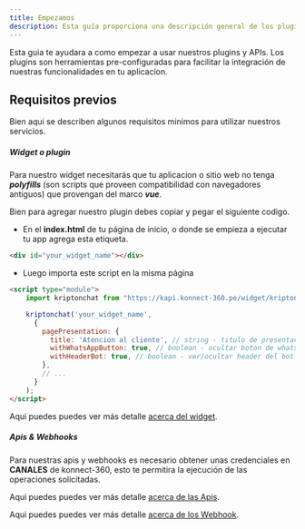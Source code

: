 ```yaml
---
title: Empezamos
description: Esta guía proporciona una descripción general de los plugins y las APIs de nuestra plataforma, ayudándote a comenzar a extender e integrarte con nuestros servicios.
---
```


Esta guia te ayudara a como empezar a usar nuestros plugins y APIs. Los plugins son herramientas pre-configuradas para facilitar la integración de nuestras funcionalidades en tu aplicacion. 

## Requisitos previos

Bien aqui se describen algunos requisitos minimos para utilizar nuestros servicios.

##### Widget o plugin

Para nuestro widget necesitarás que tu aplicacion o sitio web no tenga ***polyfills*** (son scripts que proveen compatibilidad con navegadores antiguos) que provengan del marco ***vue***.

Bien para agregar nuestro plugin debes copiar y pegar el siguiente codigo.

- En el **index.html** de tu página de inicio, o donde se empieza a ejecutar tu app agrega esta etiqueta.

```html
<div id="your_widget_name"></div>

```

- Luego importa este script en la misma página

```html
<script type="module">
    import kriptonchat from "https://kapi.konnect-360.pe/widget/kriptonchat.es.min.js";

    kriptonchat('your_widget_name',
      {
        pagePresentation: {
          title: 'Atencion al cliente', // string - titulo de presentación
          withWhatsAppButton: true, // boolean - ocultar boton de whatsapp
          withHeaderBot: true, // boolean - ver/ocultar header del bot
        },
        // ...
      }
    );
</script>
```
Aqui puedes puedes ver más detalle [acerca del widget](/guides/widgetbot/).


##### Apis & Webhooks

Para nuestras apis y webhooks es necesario obtener unas credenciales en **CANALES** de konnect-360, esto te permitira la ejecución de las operaciones solicitadas.


Aqui puedes puedes ver más detalle [acerca de las Apis](/auth/).

Aqui puedes puedes ver más detalle [acerca de los Webhook](/auth/).


